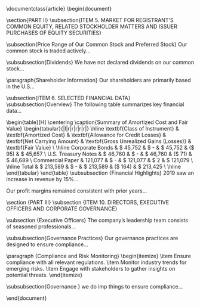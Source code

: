 \documentclass{article}
\begin{document}

\section{PART II}
\subsection{ITEM 5. MARKET FOR REGISTRANT'S COMMON EQUITY, RELATED STOCKHOLDER MATTERS AND ISSUER PURCHASES OF EQUITY SECURITIES}

\subsection{Price Range of Our Common Stock and Preferred Stock}
Our common stock is traded actively...


\subsubsection{Dividends}
We have not declared dividends on our common stock...

\paragraph{Shareholder Information}
Our shareholders are primarily based in the U.S...

\subsection{ITEM 6. SELECTED FINANCIAL DATA}
\subsubsection{Overview}
The following table summarizes key financial data...

\begin{table}[H]
    \centering
    \caption{Summary of Amortized Cost and Fair Value}
    \begin{tabular}{|l|r|r|r|r|r|}
        \hline
        \textbf{Class of Instrument} & \textbf{Amortized Cost} & \textbf{Allowance for Credit Losses} & \textbf{Net Carrying Amount} & \textbf{Gross Unrealized Gains (Losses)} & \textbf{Fair Value} \\
        \hline
        Corporate Bonds & \$  45,752 & \$ - & \$  45,752 & (\$ 95) & \$  45,657 \\
        U.S. Treasury Notes & \$  46,760 & \$ - & \$  46,760 & (\$ 71) & \$  46,689 \\
        Commercial Paper &  121,077 & \$ - & \$ 121,077 & \$ 2 & \$ 121,079 \\
        \hline
        Total & \$ 213,589 & \$ - & \$ 213,589 & (\$ 164) & \$ 213,425 \\
        \hline
    \end{tabular}
\end{table}
\subsubsection {Financial Highlights}
2019 saw an increase in revenue by 15\%...

Our profit margins remained consistent with prior years...

\section {PART III}
\subsection {ITEM 10. DIRECTORS, EXECUTIVE OFFICERS AND CORPORATE GOVERNANCE}

\subsection {Executive Officers}
The company’s leadership team consists of seasoned professionals...

\subsubsection{Governance Practices}
Our governance practices are designed to ensure compliance...

\paragraph {Compliance and Risk Monitoring}
\begin{itemize}
    \item Ensure compliance with all relevant regulations.
    \item Monitor industry trends for emerging risks.
    \item Engage with stakeholders to gather insights on potential threats.
\end{itemize}

\subsubsection{Governance }
we do imp things to ensure compliance...



\end{document}
